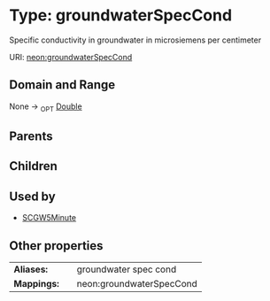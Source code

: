 
# Type: groundwaterSpecCond


Specific conductivity in groundwater in microsiemens per centimeter

URI: [neon:groundwaterSpecCond](https://data.neonscience.org/groundwaterSpecCond)


## Domain and Range

None ->  <sub>OPT</sub> [Double](types/Double.md)

## Parents


## Children


## Used by

 * [SCGW5Minute](SCGW5Minute.md)

## Other properties

|  |  |  |
| --- | --- | --- |
| **Aliases:** | | groundwater spec cond |
| **Mappings:** | | neon:groundwaterSpecCond |

